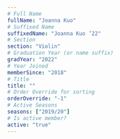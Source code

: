 ```yaml
---
# Full Name
fullName: "Joanna Kuo"
# Suffixed Name
suffixedName: "Joanna Kuo ’22"
# Section
section: "Violin"
# Graduation Year (or name suffix)
gradYear: "2022"
# Year Joined
memberSince: "2018"
# Title
title: ""
# Order Override for sorting
orderOverride: "-1"
# Active Seasons
seasons: ["2019/20"]
# Is active member?
active: "true"
---
```


